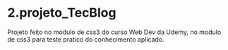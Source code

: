 # 2.projeto_TecBlog
Projeto feito no modulo de css3 do curso Web Dev da Udemy, no modulo de css3 para teste pratico do conhecimento aplicado.
